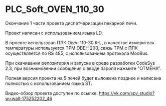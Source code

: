 # PLC_Soft_OVEN_110_30

Окончание 1 части проекта диспетчеризации пекарной печи.

Проект написан с использованием языка LD.

В проекте использован ПЛК Овен 110-30 K-L, в качестве измерителя температуры используется ТРМ ОВЕН 200,
связь ТРМ с ПЛК осуществляется по RS 485, с использованием протокола ModBus.

При скачивании репозитория и запуске в среде разработки CodeSys 2.3, при возникновении сообщения о вводе пароля
нажмите "ОТМЕНА".

Полная версия проекта на 5 печей будет выложена позднее и написана полностью с использованием языка ST.

Видео-обзор проекта доступен по ссылке: https://vk.com/spv_studio?w=wall-175252202_46
